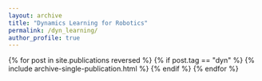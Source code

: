 ```yaml
---
layout: archive
title: "Dynamics Learning for Robotics"
permalink: /dyn_learning/
author_profile: true
---
```


{% for post in site.publications reversed %}
  {% if post.tag == "dyn" %}
  {% include archive-single-publication.html %}
  {% endif %}
{% endfor %}
